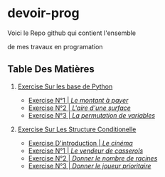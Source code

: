 # devoir-prog

Voici le Repo github qui contient l'ensemble 

de mes travaux en programation 

## Table Des Matières

1. [Exercise Sur les base de Python](Exercises/Les-bases/) 
    - [Exercise N°1 | *Le montant à payer*](Exercises/Les-bases/ex-1p4.py)
    - [Exercise N°2 | *L'aire d'une surface*](Exercises/Les-bases/ex-2p5.py)
    - [Exercise N°3 | *La permutation de variables*](Exercises/Les-bases/ex-3p5.py)

2. [Exercise Sur Les Structure Conditionelle](Exercises/Struct-condi/) 
    - [Exercise D'introduction | *Le cinéma* ](Exercises/Struct-condi/ex-cine.py)
    - [Exercise N°1 | *Le vendeur de casserols*](Exercises/Struct-condi/ex-1p7.py)
    - [Exercise N°2 | *Donner le nombre de racines* ](Exercises/Struct-condi/ex-2p8.py)
    - [Exercise N°3 | *Donner le joueur prioritaire* ](Exercises/Struct-condi/ex-3p9.py)